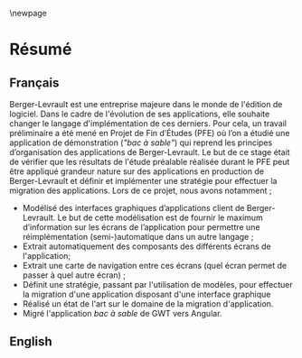 \newpage

# Résumé

## Français

Berger-Levrault est une entreprise majeure dans le monde de l'édition de logiciel.
Dans le cadre de l'évolution de ses applications, elle souhaite changer le langage d'implémentation de ces derniers.
Pour cela, un travail préliminaire a été mené en Projet de Fin d’Études (PFE) où l’on a étudié une application de démonstration (_"bac à sable"_) qui reprend les principes d’organisation des applications de Berger-Levrault.
Le but de ce stage était de vérifier que les résultats de l'étude préalable réalisée durant le PFE peut être appliqué grandeur nature sur des applications en production de Berger-Levrault et définir et implémenter une stratégie pour effectuer la migration des applications.
Lors de ce projet, nous avons notamment ;

- Modélisé des interfaces graphiques d’applications client de Berger-Levrault. Le but de cette modélisation est de fournir le maximum d’information sur les écrans de l’application pour permettre une réimplémentation (semi-)automatique dans un autre langage ;
- Extrait automatiquement des composants des différents écrans de l'application;
- Extrait une carte de navigation entre ces écrans (quel écran permet de passer à quel autre écran) ;
- Définit une stratégie, passant par l'utilisation de modèles, pour effectuer la migration d'une application disposant d'une interface graphique
- Réalisé un état de l'art sur le domaine de la migration d'application.
- Migré l'application _bac à sable_ de GWT vers Angular.

## English